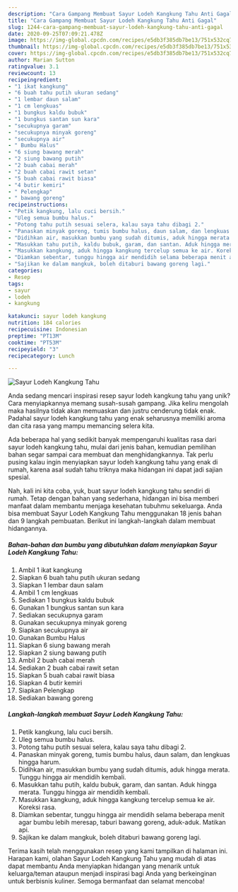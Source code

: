 ```yaml
---
description: "Cara Gampang Membuat Sayur Lodeh Kangkung Tahu Anti Gagal"
title: "Cara Gampang Membuat Sayur Lodeh Kangkung Tahu Anti Gagal"
slug: 1244-cara-gampang-membuat-sayur-lodeh-kangkung-tahu-anti-gagal
date: 2020-09-25T07:09:21.478Z
image: https://img-global.cpcdn.com/recipes/e5db3f385db7be13/751x532cq70/sayur-lodeh-kangkung-tahu-foto-resep-utama.jpg
thumbnail: https://img-global.cpcdn.com/recipes/e5db3f385db7be13/751x532cq70/sayur-lodeh-kangkung-tahu-foto-resep-utama.jpg
cover: https://img-global.cpcdn.com/recipes/e5db3f385db7be13/751x532cq70/sayur-lodeh-kangkung-tahu-foto-resep-utama.jpg
author: Marian Sutton
ratingvalue: 3.1
reviewcount: 13
recipeingredient:
- "1 ikat kangkung"
- "6 buah tahu putih ukuran sedang"
- "1 lembar daun salam"
- "1 cm lengkuas"
- "1 bungkus kaldu bubuk"
- "1 bungkus santan sun kara"
- "secukupnya garam"
- "secukupnya minyak goreng"
- "secukupnya air"
- " Bumbu Halus"
- "6 siung bawang merah"
- "2 siung bawang putih"
- "2 buah cabai merah"
- "2 buah cabai rawit setan"
- "5 buah cabai rawit biasa"
- "4 butir kemiri"
- " Pelengkap"
- " bawang goreng"
recipeinstructions:
- "Petik kangkung, lalu cuci bersih."
- "Uleg semua bumbu halus."
- "Potong tahu putih sesuai selera, kalau saya tahu dibagi 2."
- "Panaskan minyak goreng, tumis bumbu halus, daun salam, dan lengkuas hingga harum."
- "Didihkan air, masukkan bumbu yang sudah ditumis, aduk hingga merata. Tunggu hingga air mendidih kembali."
- "Masukkan tahu putih, kaldu bubuk, garam, dan santan. Aduk hingga merata. Tunggu hingga air mendidih kembali."
- "Masukkan kangkung, aduk hingga kangkung tercelup semua ke air. Koreksi rasa."
- "Diamkan sebentar, tunggu hingga air mendidih selama beberapa menit agar bumbu lebih meresap, taburi bawang goreng, aduk-aduk. Matikan api."
- "Sajikan ke dalam mangkuk, boleh ditaburi bawang goreng lagi."
categories:
- Resep
tags:
- sayur
- lodeh
- kangkung

katakunci: sayur lodeh kangkung 
nutrition: 184 calories
recipecuisine: Indonesian
preptime: "PT13M"
cooktime: "PT53M"
recipeyield: "3"
recipecategory: Lunch

---
```



![Sayur Lodeh Kangkung Tahu](https://img-global.cpcdn.com/recipes/e5db3f385db7be13/751x532cq70/sayur-lodeh-kangkung-tahu-foto-resep-utama.jpg)

Anda sedang mencari inspirasi resep sayur lodeh kangkung tahu yang unik? Cara menyiapkannya memang susah-susah gampang. Jika keliru mengolah maka hasilnya tidak akan memuaskan dan justru cenderung tidak enak. Padahal sayur lodeh kangkung tahu yang enak seharusnya memiliki aroma dan cita rasa yang mampu memancing selera kita.



Ada beberapa hal yang sedikit banyak mempengaruhi kualitas rasa dari sayur lodeh kangkung tahu, mulai dari jenis bahan, kemudian pemilihan bahan segar sampai cara membuat dan menghidangkannya. Tak perlu pusing kalau ingin menyiapkan sayur lodeh kangkung tahu yang enak di rumah, karena asal sudah tahu triknya maka hidangan ini dapat jadi sajian spesial.


Nah, kali ini kita coba, yuk, buat sayur lodeh kangkung tahu sendiri di rumah. Tetap dengan bahan yang sederhana, hidangan ini bisa memberi manfaat dalam membantu menjaga kesehatan tubuhmu sekeluarga. Anda bisa membuat Sayur Lodeh Kangkung Tahu menggunakan 18 jenis bahan dan 9 langkah pembuatan. Berikut ini langkah-langkah dalam membuat hidangannya.

<!--inarticleads1-->

##### Bahan-bahan dan bumbu yang dibutuhkan dalam menyiapkan Sayur Lodeh Kangkung Tahu:

1. Ambil 1 ikat kangkung
1. Siapkan 6 buah tahu putih ukuran sedang
1. Siapkan 1 lembar daun salam
1. Ambil 1 cm lengkuas
1. Sediakan 1 bungkus kaldu bubuk
1. Gunakan 1 bungkus santan sun kara
1. Sediakan secukupnya garam
1. Gunakan secukupnya minyak goreng
1. Siapkan secukupnya air
1. Gunakan  Bumbu Halus
1. Siapkan 6 siung bawang merah
1. Siapkan 2 siung bawang putih
1. Ambil 2 buah cabai merah
1. Sediakan 2 buah cabai rawit setan
1. Siapkan 5 buah cabai rawit biasa
1. Siapkan 4 butir kemiri
1. Siapkan  Pelengkap
1. Sediakan  bawang goreng




<!--inarticleads2-->

##### Langkah-langkah membuat Sayur Lodeh Kangkung Tahu:

1. Petik kangkung, lalu cuci bersih.
1. Uleg semua bumbu halus.
1. Potong tahu putih sesuai selera, kalau saya tahu dibagi 2.
1. Panaskan minyak goreng, tumis bumbu halus, daun salam, dan lengkuas hingga harum.
1. Didihkan air, masukkan bumbu yang sudah ditumis, aduk hingga merata. Tunggu hingga air mendidih kembali.
1. Masukkan tahu putih, kaldu bubuk, garam, dan santan. Aduk hingga merata. Tunggu hingga air mendidih kembali.
1. Masukkan kangkung, aduk hingga kangkung tercelup semua ke air. Koreksi rasa.
1. Diamkan sebentar, tunggu hingga air mendidih selama beberapa menit agar bumbu lebih meresap, taburi bawang goreng, aduk-aduk. Matikan api.
1. Sajikan ke dalam mangkuk, boleh ditaburi bawang goreng lagi.




Terima kasih telah menggunakan resep yang kami tampilkan di halaman ini. Harapan kami, olahan Sayur Lodeh Kangkung Tahu yang mudah di atas dapat membantu Anda menyiapkan hidangan yang menarik untuk keluarga/teman ataupun menjadi inspirasi bagi Anda yang berkeinginan untuk berbisnis kuliner. Semoga bermanfaat dan selamat mencoba!

